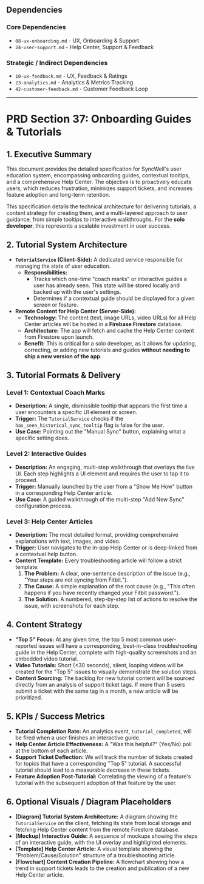 ## Dependencies

### Core Dependencies
- `08-ux-onboarding.md` - UX, Onboarding & Support
- `24-user-support.md` - Help Center, Support & Feedback

### Strategic / Indirect Dependencies
- `10-ux-feedback.md` - UX, Feedback & Ratings
- `23-analytics.md` - Analytics & Metrics Tracking
- `42-customer-feedback.md` - Customer Feedback Loop

---

# PRD Section 37: Onboarding Guides & Tutorials

## 1. Executive Summary

This document provides the detailed specification for SyncWell's user education system, encompassing onboarding guides, contextual tooltips, and a comprehensive Help Center. The objective is to proactively educate users, which reduces frustration, minimizes support tickets, and increases feature adoption and long-term retention.

This specification details the technical architecture for delivering tutorials, a content strategy for creating them, and a multi-layered approach to user guidance, from simple tooltips to interactive walkthroughs. For the **solo developer**, this represents a scalable investment in user success.

## 2. Tutorial System Architecture

*   **`TutorialService` (Client-Side):** A dedicated service responsible for managing the state of user education.
    *   **Responsibilities:**
        *   Tracks which one-time "coach marks" or interactive guides a user has already seen. This state will be stored locally and backed up with the user's settings.
        *   Determines if a contextual guide should be displayed for a given screen or feature.
*   **Remote Content for Help Center (Server-Side):**
    *   **Technology:** The content (text, image URLs, video URLs) for all Help Center articles will be hosted in a **Firebase Firestore** database.
    *   **Architecture:** The app will fetch and cache the Help Center content from Firestore upon launch.
    *   **Benefit:** This is critical for a solo developer, as it allows for updating, correcting, or adding new tutorials and guides **without needing to ship a new version of the app**.

## 3. Tutorial Formats & Delivery

### Level 1: Contextual Coach Marks

*   **Description:** A single, dismissible tooltip that appears the first time a user encounters a specific UI element or screen.
*   **Trigger:** The `TutorialService` checks if the `has_seen_historical_sync_tooltip` flag is false for the user.
*   **Use Case:** Pointing out the "Manual Sync" button, explaining what a specific setting does.

### Level 2: Interactive Guides

*   **Description:** An engaging, multi-step walkthrough that overlays the live UI. Each step highlights a UI element and requires the user to tap it to proceed.
*   **Trigger:** Manually launched by the user from a "Show Me How" button in a corresponding Help Center article.
*   **Use Case:** A guided walkthrough of the multi-step "Add New Sync" configuration process.

### Level 3: Help Center Articles

*   **Description:** The most detailed format, providing comprehensive explanations with text, images, and video.
*   **Trigger:** User navigates to the in-app Help Center or is deep-linked from a contextual help button.
*   **Content Template:** Every troubleshooting article will follow a strict template:
    1.  **The Problem:** A clear, one-sentence description of the issue (e.g., "Your steps are not syncing from Fitbit.").
    2.  **The Cause:** A simple explanation of the root cause (e.g., "This often happens if you have recently changed your Fitbit password.").
    3.  **The Solution:** A numbered, step-by-step list of actions to resolve the issue, with screenshots for each step.

## 4. Content Strategy

*   **"Top 5" Focus:** At any given time, the top 5 most common user-reported issues will have a corresponding, best-in-class troubleshooting guide in the Help Center, complete with high-quality screenshots and an embedded video tutorial.
*   **Video Tutorials:** Short (<30 seconds), silent, looping videos will be created for the "Top 5" issues to visually demonstrate the solution steps.
*   **Content Sourcing:** The backlog for new tutorial content will be sourced directly from an analysis of support ticket tags. If more than 5 users submit a ticket with the same tag in a month, a new article will be prioritized.

## 5. KPIs / Success Metrics

*   **Tutorial Completion Rate:** An analytics event, `tutorial_completed`, will be fired when a user finishes an interactive guide.
*   **Help Center Article Effectiveness:** A "Was this helpful?" (Yes/No) poll at the bottom of each article.
*   **Support Ticket Deflection:** We will track the number of tickets created for topics that have a corresponding "Top 5" tutorial. A successful tutorial should lead to a measurable decrease in these tickets.
*   **Feature Adoption Post-Tutorial:** Correlating the viewing of a feature's tutorial with the subsequent adoption of that feature by the user.

## 6. Optional Visuals / Diagram Placeholders
*   **[Diagram] Tutorial System Architecture:** A diagram showing the `TutorialService` on the client, fetching its state from local storage and fetching Help Center content from the remote Firestore database.
*   **[Mockup] Interactive Guide:** A sequence of mockups showing the steps of an interactive guide, with the UI overlay and highlighted elements.
*   **[Template] Help Center Article:** A visual template showing the "Problem/Cause/Solution" structure of a troubleshooting article.
*   **[Flowchart] Content Creation Pipeline:** A flowchart showing how a trend in support tickets leads to the creation and publication of a new Help Center article.
